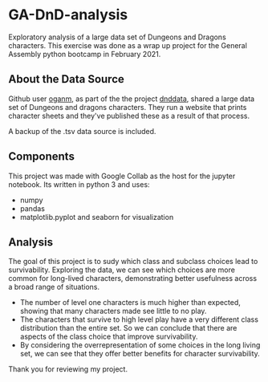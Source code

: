 # GA-DnD-analysis
Exploratory analysis of a large data set of Dungeons and Dragons characters.
This exercise was done as a wrap up project for the General Assembly python bootcamp in February 2021.

## About the Data Source
 Github user [oganm](https://github.com/oganm), as part of the the project [dnddata](https://github.com/oganm/dnddata), shared a large data set of Dungeons and dragons characters. They run a website that prints character sheets and they've published these as a result of that process.
 
 A backup of the .tsv data source is included.
 
## Components
 This project was made with Google Collab as the host for the jupyter notebook. Its written in python 3 and uses:
 - numpy
 - pandas
 - matplotlib.pyplot and seaborn for visualization

## Analysis 
The goal of this project is to sudy which class and subclass choices lead to survivability. Exploring the data, we can see which choices are more common for long-lived characters, demonstrating better usefulness across a broad range of situations.

- The number of level one characters is much higher than expected, showing that many characters made see little to no play.
- The characters that survive to high level play have a very different class distribution than the entire set. So we can conclude that there are aspects of the class choice that improve survivability.
- By considering the overrepresentation of some choices in the long living set, we can see that they offer better benefits for character survivability.

Thank you for reviewing my project.
